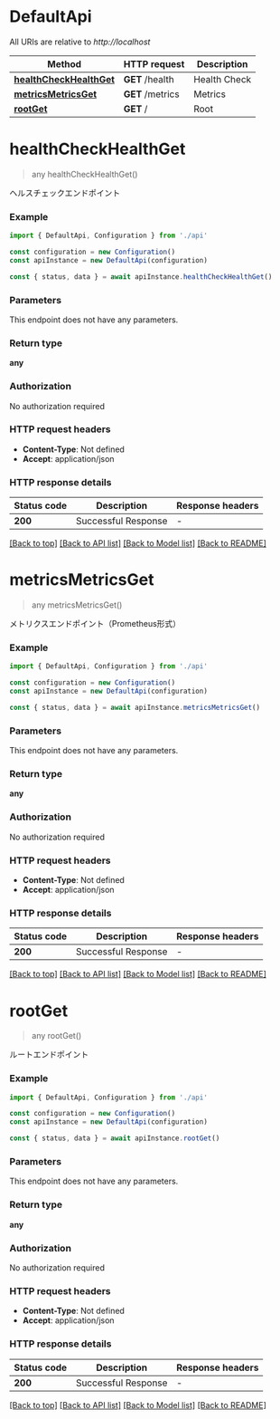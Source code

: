 # DefaultApi

All URIs are relative to _http://localhost_

| Method                                            | HTTP request     | Description  |
| ------------------------------------------------- | ---------------- | ------------ |
| [**healthCheckHealthGet**](#healthcheckhealthget) | **GET** /health  | Health Check |
| [**metricsMetricsGet**](#metricsmetricsget)       | **GET** /metrics | Metrics      |
| [**rootGet**](#rootget)                           | **GET** /        | Root         |

# **healthCheckHealthGet**

> any healthCheckHealthGet()

ヘルスチェックエンドポイント

### Example

```typescript
import { DefaultApi, Configuration } from './api'

const configuration = new Configuration()
const apiInstance = new DefaultApi(configuration)

const { status, data } = await apiInstance.healthCheckHealthGet()
```

### Parameters

This endpoint does not have any parameters.

### Return type

**any**

### Authorization

No authorization required

### HTTP request headers

- **Content-Type**: Not defined
- **Accept**: application/json

### HTTP response details

| Status code | Description         | Response headers |
| ----------- | ------------------- | ---------------- |
| **200**     | Successful Response | -                |

[[Back to top]](#) [[Back to API list]](../README.md#documentation-for-api-endpoints) [[Back to Model list]](../README.md#documentation-for-models) [[Back to README]](../README.md)

# **metricsMetricsGet**

> any metricsMetricsGet()

メトリクスエンドポイント（Prometheus形式）

### Example

```typescript
import { DefaultApi, Configuration } from './api'

const configuration = new Configuration()
const apiInstance = new DefaultApi(configuration)

const { status, data } = await apiInstance.metricsMetricsGet()
```

### Parameters

This endpoint does not have any parameters.

### Return type

**any**

### Authorization

No authorization required

### HTTP request headers

- **Content-Type**: Not defined
- **Accept**: application/json

### HTTP response details

| Status code | Description         | Response headers |
| ----------- | ------------------- | ---------------- |
| **200**     | Successful Response | -                |

[[Back to top]](#) [[Back to API list]](../README.md#documentation-for-api-endpoints) [[Back to Model list]](../README.md#documentation-for-models) [[Back to README]](../README.md)

# **rootGet**

> any rootGet()

ルートエンドポイント

### Example

```typescript
import { DefaultApi, Configuration } from './api'

const configuration = new Configuration()
const apiInstance = new DefaultApi(configuration)

const { status, data } = await apiInstance.rootGet()
```

### Parameters

This endpoint does not have any parameters.

### Return type

**any**

### Authorization

No authorization required

### HTTP request headers

- **Content-Type**: Not defined
- **Accept**: application/json

### HTTP response details

| Status code | Description         | Response headers |
| ----------- | ------------------- | ---------------- |
| **200**     | Successful Response | -                |

[[Back to top]](#) [[Back to API list]](../README.md#documentation-for-api-endpoints) [[Back to Model list]](../README.md#documentation-for-models) [[Back to README]](../README.md)
